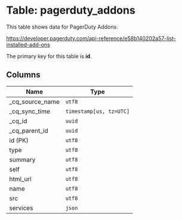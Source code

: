 # Table: pagerduty_addons

This table shows data for PagerDuty Addons.

https://developer.pagerduty.com/api-reference/e58b140202a57-list-installed-add-ons

The primary key for this table is **id**.

## Columns

| Name          | Type          |
| ------------- | ------------- |
|_cq_source_name|`utf8`|
|_cq_sync_time|`timestamp[us, tz=UTC]`|
|_cq_id|`uuid`|
|_cq_parent_id|`uuid`|
|id (PK)|`utf8`|
|type|`utf8`|
|summary|`utf8`|
|self|`utf8`|
|html_url|`utf8`|
|name|`utf8`|
|src|`utf8`|
|services|`json`|
